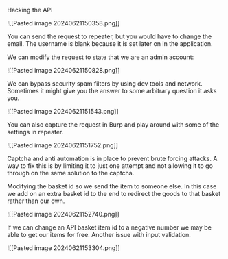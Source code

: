 Hacking the API

![[Pasted image 20240621150358.png]]

You can send the request to repeater, but you would have to change the email.
The username is blank because it is set later on in the application.

We can modify the request to state that we are an admin account:

![[Pasted image 20240621150828.png]]

We can bypass security spam filters by using dev tools and network. Sometimes it might give you the answer to some arbitrary question it asks you.

![[Pasted image 20240621151543.png]]

You can also capture the request in Burp and play around with some of the settings in repeater.

![[Pasted image 20240621151752.png]]

Captcha and anti automation is in place to prevent brute forcing attacks. A way to fix this is by limiting it to just one attempt and not allowing it to go through on the same solution to the captcha.

Modifying the basket id so we send the item to someone else. In this case we add on an extra basket id to the end to redirect the goods to that basket rather than our own.

![[Pasted image 20240621152740.png]]

If we can change an API basket item id to a negative number we may be able to get our items for free. Another issue with input validation.

![[Pasted image 20240621153304.png]]






 
